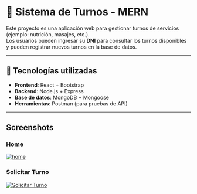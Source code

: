# 📅 Sistema de Turnos - MERN

Este proyecto es una aplicación web para gestionar turnos de servicios (ejemplo: nutrición, masajes, etc.).  
Los usuarios pueden ingresar su **DNI** para consultar los turnos disponibles y pueden registrar nuevos turnos en la base de datos.

---

## 🚀 Tecnologías utilizadas
- **Frontend**: React + Bootstrap  
- **Backend**: Node.js + Express  
- **Base de datos**: MongoDB + Mongoose  
- **Herramientas**: Postman (para pruebas de API)  

---


## Screenshots

### Home
[![home](https://i.postimg.cc/cLStf5G1/Screenshot-2025-09-16-152153.png)](https://postimg.cc/XpsvbLvt)

### Solicitar Turno

[![Solicitar Turno](https://i.postimg.cc/zfwjnRc6/Screenshot-2025-09-16-152446.png)](https://postimg.cc/zLBKN35F)
